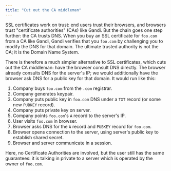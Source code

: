 ```yaml
---
title: "Cut out the CA middleman"
---
```


SSL certificates work on trust: end users trust their browsers, and browsers trust "certificate authorities" (CAs) like Gandi. But the chain goes one step further: the CA trusts DNS. When you buy an SSL certificate for `foo.com` from a CA like Gandi, Gandi verifies that you `foo.com` by challenging you to modify the DNS for that domain. The ultimate trusted authority is not the CA; it is the Domain Name System.

There is therefore a much simpler alternative to SSL certificates, which cuts out the CA middleman: have the browser consult DNS directly. The browser already consults DNS for the server's IP; we would additionally have the browser ask DNS for a public key for that domain. It would run like this:

1. Company buys `foo.com` from the `.com` registrar.
1. Company generates keypair.
1. Company puts public key in `foo.com` DNS under a `TXT` record (or some new `PUBKEY` record).
1. Company puts private key on server.
1. Company points `foo.com`'s `A` record to the server's IP.
1. User visits `foo.com` in browser.
1. Browser asks DNS for the `A` record and `PUBKEY` record for `foo.com`.
1. Browser opens connection to the server, using server's public key to establish shared secret.
1. Browser and server communicate in a session.

Here, no Certificate Authorities are involved, but the user still has the same guarantees: it is talking in private to a server which is operated by the owner of `foo.com`.
